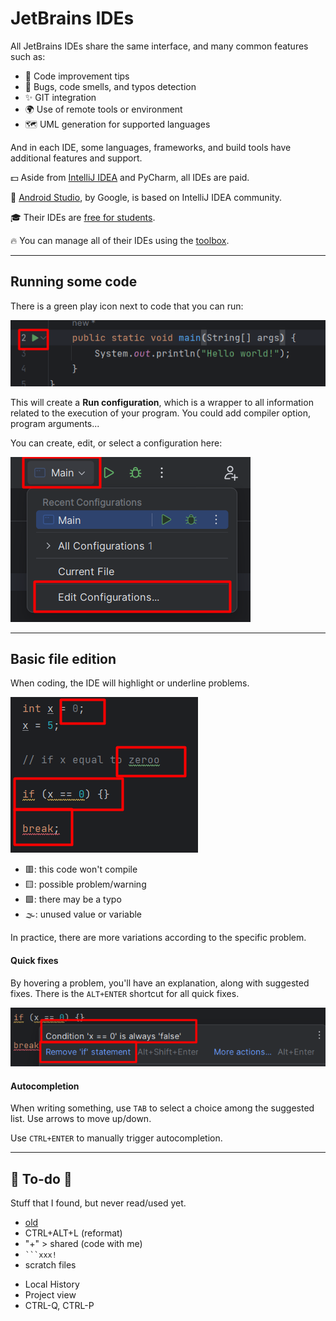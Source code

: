 # JetBrains IDEs

<div class="row row-cols-md-2"><div>

All JetBrains IDEs share the same interface, and many common features such as:

* 🚀 Code improvement tips
* 🧼 Bugs, code smells, and typos detection
* ✨ GIT integration
* 🌍 Use of remote tools or environment
* 🗺️ UML generation for supported languages

And in each IDE, some languages, frameworks, and build tools have additional features and support. 
</div><div>

💵 Aside from [IntelliJ IDEA](../idea/index.md) and PyCharm, all IDEs are paid.

📱 [Android Studio](https://developer.android.com/studio), by Google, is based on IntelliJ IDEA community.

🎓 Their IDEs are [free for students](https://www.jetbrains.com/shop/eform/students).

🔥 You can manage all of their IDEs using the [toolbox](https://www.jetbrains.com/toolbox-app/).
</div></div>

<hr class="sep-both">

## Running some code

<div class="row row-cols-md-2"><div>

There is a green play icon next to code that you can run:

![run](_images/run.png)

This will create a **Run configuration**, which is a wrapper to all information related to the execution of your program. You could add compiler option, program arguments...
</div><div>

You can create, edit, or select a configuration here:

![run_config](_images/run_config.png)
</div></div>

<hr class="sep-both">

## Basic file edition

<div class="row row-cols-md-2"><div>

When coding, the IDE will highlight or underline problems.

<div class="row row-cols-md-2"><div>

![editing](_images/editing.png)
</div><div>

* 🟥: this code won't compile
* 🟨: possible problem/warning
* 🟩: there may be a typo
* 🌫️: unused value or variable

In practice, there are more variations according to the specific problem.
</div></div>
</div><div>

#### Quick fixes

By hovering a problem, you'll have an explanation, along with suggested fixes. There is the `ALT+ENTER` shortcut for all quick fixes.

![Quick fixes](_images/quick_fixes.png)

#### Autocompletion

When writing something, use `TAB` to select a choice among the suggested list. Use arrows to move up/down.

Use `CTRL+ENTER` to manually trigger autocompletion.
</div></div>

<hr class="sep-both">

## 👻 To-do 👻

Stuff that I found, but never read/used yet.

<div class="row row-cols-md-2"><div>

* [old](_old.md)
* CTRL+ALT+L (reformat)
* "+" > shared (code with me)
* <code>\`\`\`xxx!</code>
* scratch files
</div><div>

* Local History
* Project view
* CTRL-Q, CTRL-P

</div></div>